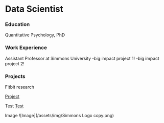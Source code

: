 # Data Scientist

### Education 
Quantitative Psychology, PhD

### Work Experience
Assistant Professor at Simmons University
-big impact project 1!
-big impact project 2!

### Projects
Fitbit research

[Project](https://github.com/trichtil/Project1/tree/main)  

Test
[Test](https://www.google.com/)

Image
![Image](/assets/img/Simmons Logo copy.png)


